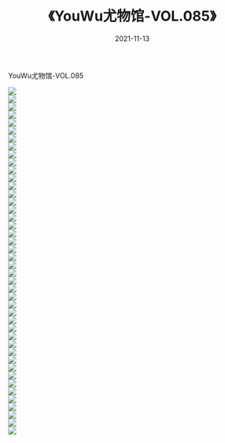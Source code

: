 ﻿---
layout: post
title:  《YouWu尤物馆-VOL.085》
date:   2021-11-13
img: http://img.660000.xyz/Sharelink/网络美图/2021/YouWu尤物馆-VOL.085/000.jpg
categories: [美女, 清纯, 唯美]
---

YouWu尤物馆-VOL.085

  ![](http://img.660000.xyz/Sharelink/网络美图/2021/YouWu尤物馆-VOL.085/001.jpg) <br> ![](http://img.660000.xyz/Sharelink/网络美图/2021/YouWu尤物馆-VOL.085/002.jpg) <br> ![](http://img.660000.xyz/Sharelink/网络美图/2021/YouWu尤物馆-VOL.085/003.jpg) <br> ![](http://img.660000.xyz/Sharelink/网络美图/2021/YouWu尤物馆-VOL.085/004.jpg) <br> ![](http://img.660000.xyz/Sharelink/网络美图/2021/YouWu尤物馆-VOL.085/005.jpg) <br> ![](http://img.660000.xyz/Sharelink/网络美图/2021/YouWu尤物馆-VOL.085/006.jpg) <br> ![](http://img.660000.xyz/Sharelink/网络美图/2021/YouWu尤物馆-VOL.085/007.jpg) <br> ![](http://img.660000.xyz/Sharelink/网络美图/2021/YouWu尤物馆-VOL.085/008.jpg) <br> ![](http://img.660000.xyz/Sharelink/网络美图/2021/YouWu尤物馆-VOL.085/009.jpg) <br> ![](http://img.660000.xyz/Sharelink/网络美图/2021/YouWu尤物馆-VOL.085/010.jpg) <br> ![](http://img.660000.xyz/Sharelink/网络美图/2021/YouWu尤物馆-VOL.085/011.jpg) <br> ![](http://img.660000.xyz/Sharelink/网络美图/2021/YouWu尤物馆-VOL.085/012.jpg) <br> ![](http://img.660000.xyz/Sharelink/网络美图/2021/YouWu尤物馆-VOL.085/013.jpg) <br> ![](http://img.660000.xyz/Sharelink/网络美图/2021/YouWu尤物馆-VOL.085/014.jpg) <br> ![](http://img.660000.xyz/Sharelink/网络美图/2021/YouWu尤物馆-VOL.085/015.jpg) <br> ![](http://img.660000.xyz/Sharelink/网络美图/2021/YouWu尤物馆-VOL.085/016.jpg) <br> ![](http://img.660000.xyz/Sharelink/网络美图/2021/YouWu尤物馆-VOL.085/017.jpg) <br> ![](http://img.660000.xyz/Sharelink/网络美图/2021/YouWu尤物馆-VOL.085/018.jpg) <br> ![](http://img.660000.xyz/Sharelink/网络美图/2021/YouWu尤物馆-VOL.085/019.jpg) <br> ![](http://img.660000.xyz/Sharelink/网络美图/2021/YouWu尤物馆-VOL.085/020.jpg) <br> ![](http://img.660000.xyz/Sharelink/网络美图/2021/YouWu尤物馆-VOL.085/021.jpg) <br> ![](http://img.660000.xyz/Sharelink/网络美图/2021/YouWu尤物馆-VOL.085/022.jpg) <br> ![](http://img.660000.xyz/Sharelink/网络美图/2021/YouWu尤物馆-VOL.085/023.jpg) <br> ![](http://img.660000.xyz/Sharelink/网络美图/2021/YouWu尤物馆-VOL.085/024.jpg) <br> ![](http://img.660000.xyz/Sharelink/网络美图/2021/YouWu尤物馆-VOL.085/025.jpg) <br> ![](http://img.660000.xyz/Sharelink/网络美图/2021/YouWu尤物馆-VOL.085/026.jpg) <br> ![](http://img.660000.xyz/Sharelink/网络美图/2021/YouWu尤物馆-VOL.085/027.jpg) <br> ![](http://img.660000.xyz/Sharelink/网络美图/2021/YouWu尤物馆-VOL.085/028.jpg) <br> ![](http://img.660000.xyz/Sharelink/网络美图/2021/YouWu尤物馆-VOL.085/029.jpg) <br> ![](http://img.660000.xyz/Sharelink/网络美图/2021/YouWu尤物馆-VOL.085/030.jpg) <br> ![](http://img.660000.xyz/Sharelink/网络美图/2021/YouWu尤物馆-VOL.085/031.jpg) <br> ![](http://img.660000.xyz/Sharelink/网络美图/2021/YouWu尤物馆-VOL.085/032.jpg) <br> ![](http://img.660000.xyz/Sharelink/网络美图/2021/YouWu尤物馆-VOL.085/033.jpg) <br> ![](http://img.660000.xyz/Sharelink/网络美图/2021/YouWu尤物馆-VOL.085/034.jpg) <br> ![](http://img.660000.xyz/Sharelink/网络美图/2021/YouWu尤物馆-VOL.085/035.jpg) <br> ![](http://img.660000.xyz/Sharelink/网络美图/2021/YouWu尤物馆-VOL.085/036.jpg) <br> ![](http://img.660000.xyz/Sharelink/网络美图/2021/YouWu尤物馆-VOL.085/037.jpg) <br> ![](http://img.660000.xyz/Sharelink/网络美图/2021/YouWu尤物馆-VOL.085/038.jpg) <br> ![](http://img.660000.xyz/Sharelink/网络美图/2021/YouWu尤物馆-VOL.085/039.jpg) <br> ![](http://img.660000.xyz/Sharelink/网络美图/2021/YouWu尤物馆-VOL.085/040.jpg) <br> ![](http://img.660000.xyz/Sharelink/网络美图/2021/YouWu尤物馆-VOL.085/041.jpg) <br> ![](http://img.660000.xyz/Sharelink/网络美图/2021/YouWu尤物馆-VOL.085/042.jpg) <br> ![](http://img.660000.xyz/Sharelink/网络美图/2021/YouWu尤物馆-VOL.085/043.jpg) <br> ![](http://img.660000.xyz/Sharelink/网络美图/2021/YouWu尤物馆-VOL.085/044.jpg) <br>